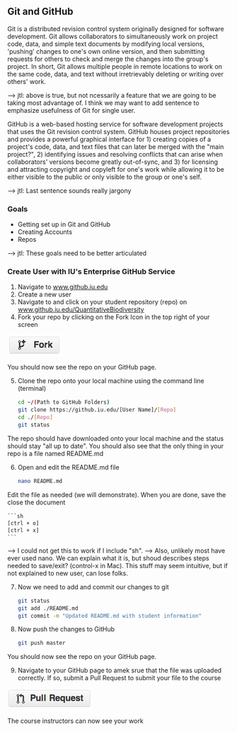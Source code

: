 ## Git and GitHub

Git is a distributed revision control system originally designed for software development. Git allows collaborators to simultaneously work on project code, data, and simple text documents by modifying local versions, 'pushing' changes to one's own online version, and then submitting requests for others to check and merge the changes into the group's project. In short, Git allows multiple people in remote locations to work on the same code, data, and text without irretrievably deleting or writing over others' work.

--> jtl: above is true, but not ncessarily a feature that we are going to be taking most advantage of. I think we may want to add sentence to emphasize usefulness of Git for single user. 

GitHub is a web-based hosting service for software development projects that uses the Git revision control system. GitHub houses project repositories and provides a powerful graphical interface for 1) creating copies of a project's code, data, and text files that can later be merged with the "main project?", 2) identifying issues and resolving conflicts that can arise when collaborators' versions become greatly out-of-sync, and 3) for licensing and attracting copyright and copyleft for one's work while allowing it to be either visible to the public or only visible to the group or one's self.

--> jtl: Last sentence sounds really jargony

### Goals
+ Getting set up in Git and GitHub
+ Creating Accounts
+ Repos

--> jtl: These goals need to be better articulated

### Create User with IU's Enterprise GitHub Service
1. Navigate to www.github.iu.edu
2. Create a new user
3. Navigate to and click on your student repository (repo) on www.github.iu.edu/QuantitativeBiodiversity
4. Fork your repo by clicking on the Fork Icon in the top right of your screen<br>
<img src="images/github-fork-btn.png"> 

  You should now see the repo on your GitHub page.

5. Clone the repo onto your local machine using the command line (terminal)

    ```sh
    cd ~/(Path to GitHub Folders)
    git clone https://github.iu.edu/[User Name]/[Repo]
    cd ./[Repo]
    git status
    ```

  The repo should have downloaded onto your local machine and the status should stay "all up to date". You should also see that the only thing in your repo is a file named README.md

6. Open and edit the README.md file

    ```sh
    nano README.md
    ```

  Edit the file as needed (we will demonstrate). When you are done, save the close the document

    ```sh
    [ctrl + o]
    [ctrl + x]
    ```

--> I could not get this to work if I include "sh". 
--> Also, unlikely most have ever used nano. We can explain what it is, but shoud describes steps needed to save/exit? (control-x in Mac). This stuff may seem intuitive, but if not explained to new user, can lose folks. 

7. Now we need to add and commit our changes to git

    ```sh
    git status
    git add ./README.md
    git commit -m "Updated README.md with student information"
    ```

8. Now push the changes to GitHub

    ```sh
    git push master
    ```

  You should now see the repo on your GitHub page.

9. Navigate to your GitHub page to amek srue that the file was uploaded correctly. If so, submit a Pull Request to submit your file to the course <br>
  <img src="images/github-pr-btn.png">

  The course instructors can now see your work

